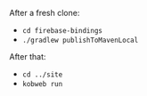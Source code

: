 After a fresh clone:

* `cd firebase-bindings`
* `./gradlew publishToMavenLocal`

After that:

* `cd ../site`
* `kobweb run`